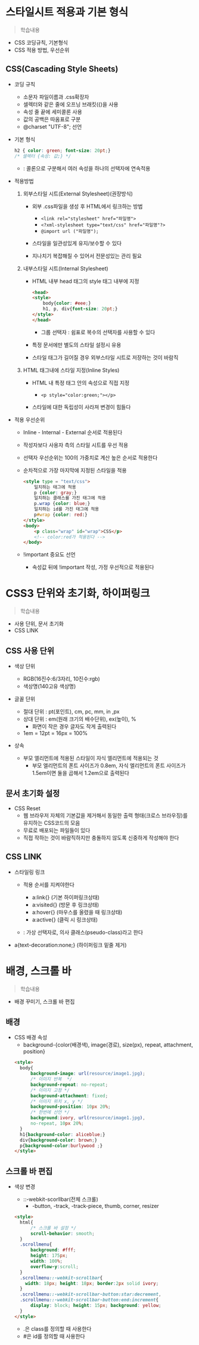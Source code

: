 # 스타일시트 적용과 기본 형식
> 학습내용
- CSS 코딩규칙, 기본형식
- CSS 적용 방법, 우선순위

## CSS(Cascading Style Sheets) 
- 코딩 규칙
    - 소문자 파일이름과 .css확장자
    - 셀렉터와 같은 줄에 오프닝 브래킷({)을 사용
    - 속성 줄 끝에 세미콜론 사용
    - 값의 공백은 따옴표로 구분
    - @charset "UTF-8"; 선언

- 기본 형식
    ``` css
    h2 { color: green; font-size: 20pt;}
    /* 셀렉터 {속성: 값;} */
    ```
    - : 콜론으로 구분해서 여러 속성을 하나의 선택자에 연속적용

- 적용방법
    1. 외부스타일 시트(External Stylesheet)(권장방식)
        - 외부 .css파일을 생성 후 HTML에서 링크하는 방법
            - ```<link rel="stylesheet" href="파일명"> ```
            - ```<?xml-stylesheet type="text/css" href="파일명"?>```
            - ```@import url ("파일명");```

        - 스타일을 일관성있게 유지/보수할 수 있다
        - 지나치기 복잡해질 수 있어서 전문성있는 관리 필요

    2. 내부스타일 시트(Internal Stylesheet)
        - HTML 내부 head 태그의 style 태그 내부에 지정
            ``` html
            <head>
            <style>
                body{color: #eee;}
                h1, p, div{font-size: 20pt;}
            </style>
            </head>
            ```
            - 그룹 선택자 : 쉼표로 복수의 선택자를 사용할 수 있다
        
        - 특정 문서에만 별도의 스타일 설정시 유용
        - 스타일 태그가 길어질 경우 외부스타일 시트로 저장하는 것이 바람직

    
    3. HTML 태그내에 스타일 지정(Inline Styles)
        - HTML 내 특정 태그 안의 속성으로 직접 지정
            - ```<p style="color:green;"></p>```
        
        - 스타일에 대한 독립성이 사라져 변경이 힘들다

- 적용 우선순위
    - Inline - Internal - External 순서로 적용된다
    - 작성자보다 사용자 측의 스타일 시트를 우선 적용
    - 선택자 우선순위는 100의 가중치로 계산 높은 순서로 적용한다
    - 순차적으로 가장 마지막에 지정된 스타일을 적용
        ```html
        <style type = "text/css">
            일치하는 태그에 적용 
            p {color: gray;}
            일치하는 클래스를 가진 태그에 적용
            p.wrap {color: blue;}
            일치하는 id를 가진 태그에 적용
            p#wrap {color: red:}
        </style>
        <body>
            <p class="wrap" id="wrap">CSS</p>
            <!-- color:red가 적용된다 -->
        </body>
        ```
    
    - !important 중요도 선언
        - 속성값 뒤에 !important 작성, 가정 우선적으로 적용된다

# CSS3 단위와 초기화, 하이퍼링크
> 학습내용
- 사용 단위, 문서 초기화
- CSS LINK
        
## CSS 사용 단위
- 색상 단위
    - RGB(16진수:6/3자리, 10진수:rgb)
    - 색상명(140고유 색상명)

- 글꼴 단위
    - 절대 단위 : pt(포인트), cm, pc, mm, in ,px
    - 상대 단위 : em(원래 크기의 배수단위), ex(높이), %
        - 화면이 작은 경우 글자도 작게 출력된다
    - 1em = 12pt = 16px = 100%

- 상속
    - 부모 엘리먼트에 적용된 스타일이 자식 엘리먼트에 적용되는 것
        - 부모 엘리먼트의 폰트 사이즈가 0.8em, 자식 엘리먼트의 폰트 사이즈가 1.5em이면 둘을 곱해서 1.2em으로 출력된다


## 문서 초기화 설정
- CSS Reset
    - 웹 브라우저 자체의 기본값을 제거해서 동일한 출력 형태(크로스 브라우징)를 유지하는 CSS코드의 모음
    - 무료로 배포되는 파일들이 있다
    - 직접 작하는 것이 바람직하지만 충돌하지 않도록 신중하게 작성해야 한다

## CSS LINK
- 스타일링 링크
    - 적용 순서를 지켜야한다
        - a:link{} (기본 하이퍼링크상태)
        - a:visited{} (방문 후 링크상태)
        - a:hover{} (마우스를 올렸을 때 링크상태)
        - a:active{} (클릭 시 링크상태)
    
    - : 가상 선택자로, 의사 클래스(pseudo-class)라고 한다

- a{text-decoration:none;} (하이퍼링크 밑줄 제거)

# 배경, 스크롤 바
> 학습내용
- 배경 꾸미기, 스크롤 바 편집

## 배경
- CSS 배경 속성
    - background-{color(배경색), image(경로), size(px), repeat, attachment, position}
    ```html
    <style>
      body{
          background-image: url(resource/image1.jpg);
          /* 이미지 반복  */
          background-repeat: no-repeat;
          /* 이미지 고정 */
          background-attachment: fixed;
          /* 이미지 위치 x, y */
          background-position: 10px 20%;
          /* 한번에 선언 */
          background:ivory, url(resource/image1.jpg), 
          no-repeat, 10px 20%;
      }
      h1{background-color: aliceblue;}
      div{background-color: brown;}
      p{background-color:burlywood ;}
    </style>
    ```

## 스크롤 바 편집
- 색상 변경
    - ::-webkit-scorllbar(전체 스크롤)
        - -button, -track, -track-piece, thumb, corner, resizer
    
    ```html
    <style>
      html{
          /* 스크롤 바 설정 */
          scroll-behavior: smooth;
      }
      .scrollmenu{
          background: #fff;
          height: 175px;
          width: 100%;
          overflow-y:scroll;
      }
      .scrollmenu::-webkit-scrollbar{
        width: 18px; height: 18px; border:2px solid ivory;
      }
      .scrollmenu::-webkit-scrollbar-button:star:decrement,
      .scrollmenu::-webkit-scrollbar-button:end:increment{
          display: block; height: 15px; background: yellow;
      }
    </style>

    ```
    - .은 class를 정의할 때 사용한다
    - #은 id를 정의할 때 사용한다
